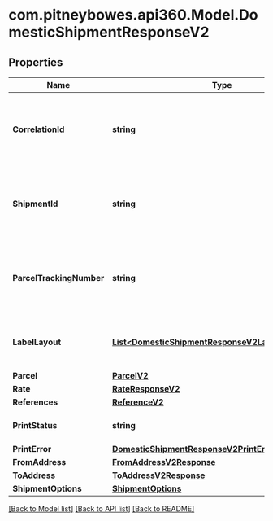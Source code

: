 # com.pitneybowes.api360.Model.DomesticShipmentResponseV2

## Properties

Name | Type | Description | Notes
------------ | ------------- | ------------- | -------------
**CorrelationId** | **string** | Key assigned by the shipping system to the transaction. | [optional] 
**ShipmentId** | **string** | The shipmentId, a unique identifier for an individual Shipment. | [optional] 
**ParcelTrackingNumber** | **string** | The Tracking number given to the Parcel for tracking purpose. | [optional] 
**LabelLayout** | [**List&lt;DomesticShipmentResponseV2LabelLayoutInner&gt;**](DomesticShipmentResponseV2LabelLayoutInner.md) | It defines the layout of the shipping label. | [optional] 
**Parcel** | [**ParcelV2**](ParcelV2.md) |  | [optional] 
**Rate** | [**RateResponseV2**](RateResponseV2.md) |  | [optional] 
**References** | [**ReferenceV2**](ReferenceV2.md) |  | [optional] 
**PrintStatus** | **string** | Status of the Printed Label. | [optional] 
**PrintError** | [**DomesticShipmentResponseV2PrintError**](DomesticShipmentResponseV2PrintError.md) |  | [optional] 
**FromAddress** | [**FromAddressV2Response**](FromAddressV2Response.md) |  | [optional] 
**ToAddress** | [**ToAddressV2Response**](ToAddressV2Response.md) |  | [optional] 
**ShipmentOptions** | [**ShipmentOptions**](ShipmentOptions.md) |  | [optional] 

[[Back to Model list]](../README.md#documentation-for-models) [[Back to API list]](../README.md#documentation-for-api-endpoints) [[Back to README]](../README.md)

